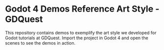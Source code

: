 # Godot 4 Demos Reference Art Style - GDQuest

This repository contains demos to exemplify the art style we developed for Godot tutorials at GDQuest. Import the project in Godot 4 and open the scenes to see the demos in action.
